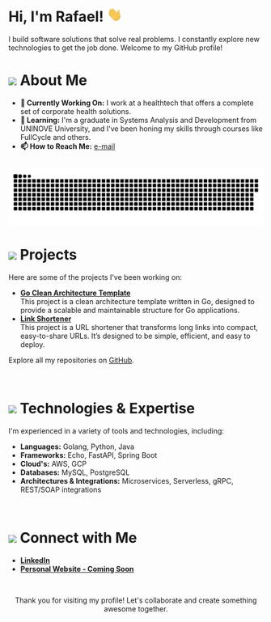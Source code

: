 <h1>
  Hi, I'm Rafael! 
  <img src="https://raw.githubusercontent.com/ABSphreak/ABSphreak/master/gifs/Hi.gif" width="30px" alt="Hi">
</h1>

<p>I build software solutions that solve real problems. I constantly explore new technologies to get the job done. Welcome to my GitHub profile!</p>

# <img src="https://media2.giphy.com/media/QssGEmpkyEOhBCb7e1/giphy.gif?cid=ecf05e47a0n3gi1bfqntqmob8g9aid1oyj2wr3ds3mg700bl&rid=giphy.gif" width ="23"> About Me
<ul>
  <li><strong>🔭 Currently Working On:</strong> I work at a healthtech that offers a complete set of corporate health solutions.</li>
  <li>
    <strong>🌱 Learning:</strong> I'm a graduate in Systems Analysis and Development from UNINOVE University, and I've been honing my skills through courses like FullCycle and others.
  </li>
  <li>
    <strong>📫 How to Reach Me:</strong> <a href="mailto:rafaeldesouza01@gmail.com">e-mail</a>
  </li>
</ul>

<div align="center">
  <br clear="both">
  <img src="https://raw.githubusercontent.com/desouzarafael/desouzarafael/output/snake.svg" alt="Snake animation"/>
</div>

# <img src="https://media2.giphy.com/media/QssGEmpkyEOhBCb7e1/giphy.gif?cid=ecf05e47a0n3gi1bfqntqmob8g9aid1oyj2wr3ds3mg700bl&rid=giphy.gif" width ="23"> Projects

<p>Here are some of the projects I've been working on:</p>
<ul>
  <li>
    <a href="https://github.com/DeSouzaRafael/go-clean-architecture-template"><strong>Go Clean Architecture Template</strong></a><br>
    This project is a clean architecture template written in Go, designed to provide a scalable and maintainable structure for Go applications.
  </li>
  <li>
    <a href="https://github.com/DeSouzaRafael/link-shortener"><strong>Link Shortener</strong></a><br>
    This project is a URL shortener that transforms long links into compact, easy-to-share URLs. It’s designed to be simple, efficient, and easy to deploy.
  </li>
</ul>
<p>Explore all my repositories on <a href="https://github.com/DeSouzaRafael?tab=repositories">GitHub</a>.</p>
<br>

# <img src="https://media2.giphy.com/media/QssGEmpkyEOhBCb7e1/giphy.gif?cid=ecf05e47a0n3gi1bfqntqmob8g9aid1oyj2wr3ds3mg700bl&rid=giphy.gif" width ="23"> Technologies &amp; Expertise
<p>I'm experienced in a variety of tools and technologies, including:</p>
<ul>
  <li><strong>Languages:</strong> Golang, Python, Java</li>
  <li><strong>Frameworks:</strong> Echo, FastAPI, Spring Boot</li>
  <li><strong>Cloud's:</strong> AWS, GCP</li>
  <li><strong>Databases:</strong> MySQL, PostgreSQL</li>
  <li><strong>Architectures &amp; Integrations:</strong> Microservices, Serverless, gRPC, REST/SOAP integrations</li>
</ul>
<br>

# <img src="https://media2.giphy.com/media/QssGEmpkyEOhBCb7e1/giphy.gif?cid=ecf05e47a0n3gi1bfqntqmob8g9aid1oyj2wr3ds3mg700bl&rid=giphy.gif" width ="23"> Connect with Me

<ul>
  <li><a href="https://www.linkedin.com/in/desouzarafael/"><strong>LinkedIn</strong></a></li>
  <li><a href="https://rafaelsouza.dev"><strong>Personal Website - Coming Soon</strong></a></li>
</ul>
<br>

<p align="center">Thank you for visiting my profile! Let's collaborate and create something awesome together.</p>
